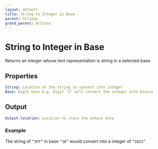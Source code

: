 ```yaml
---
layout: default
title: String to Integer in Base
parent: Strings
grand_parent: Actions
---
```

# String to Integer in Base
Returns an integer whose text representation is string in a selected base.

## Properties
```yaml
String: Location of the string to convert into integer
Base: Digit base E.g. Digit ‘2’ will convert the integer into binary
```

## Output
```yaml
Output-location: Location to store the output data
```

### Example
The string of `“3FF”` in base `“16”` would convert into a integer of `“1023”`
